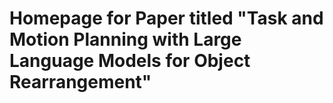 # Homepage for Paper titled "Task and Motion Planning with Large Language Models for Object Rearrangement"

